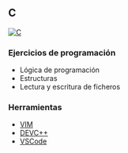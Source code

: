 ## C
[![C](https://img.shields.io/badge/LENGUAJE_C-blue?style=for-the-badge&logo=C&logoColor=white&labelColor=101010)](https://github.com/Alberto-mt/C)

### Ejercicios de programación 
- Lógica de programación
- Estructuras
- Lectura y escritura de ficheros

### Herramientas
- [VIM](https://www.vim.org/)
- [DEVC++](http://orwelldevcpp.blogspot.com/)
- [VSCode](https://code.visualstudio.com/)
